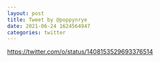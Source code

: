 ```yaml
--- 
layout: post 
title: Tweet by @poppynrye 
date: 2021-06-24 1624564947 
categories: twitter 
--- 
```

https://twitter.com/o/status/1408153529693376514